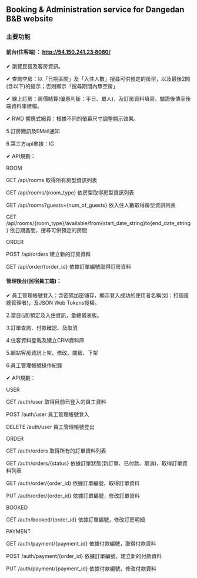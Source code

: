 ## Booking & Administration service for Dangedan B&B website

### 主要功能

#### 前台(住客端)： http://54.150.241.23:8080/

✔ 瀏覽民宿及客房資訊。

✔ 查詢空房：以「日期區間」及「入住人數」搜尋可供預定的房型，以及最後2間(含以下)的提示；否則顯示「搜尋期間內無空房」

✔ 線上訂房：房價結算(優惠判斷：平日、單人)，及訂房資料填寫。驗證後傳至後端資料庫建檔。

✔ RWD 響應式網頁：根據不同的螢幕尺寸調整顯示效果。

5.訂房簡訊及EMail通知

6.第三方api串接：IG

✔ API規劃：

ROOM

GET /api/rooms 取得所有房型資訊列表

GET /api/rooms/{room_type} 依房型取得房型資訊列表

GET /api/rooms?guests={num_of_guests} 依入住人數取得房型資訊列表

GET /api/rooms/{room_type}/available/from{start_date_string}to{end_date_string} 依日期區間，搜尋可供預定的房間

ORDER

POST /api/orders 建立新的訂房資料

GET /api/order/{order_id} 依據訂單編號取得訂房資料


#### 管理後台(民宿員工端)：

✔ 員工管理帳號登入：含密碼加密儲存，顯示登入成功的使用者名稱(如：打個蛋總管理者)，及JSON Web Tokens授權。

2.當日(週)預定及入住資訊，彙總儀表板。

3.訂單查詢、付款確認、及取消

4.住客資料登載及建立CRM資料庫

5.網站客房資訊上架、修改、關房、下架

6.員工管理帳號操作紀錄

✔ API規劃：

USER

GET /auth/user 取得目前已登入的員工資料

POST /auth/user 員工管理帳號登入

DELETE /auth/user 員工管理帳號登出

ORDER

GET /auth/orders 取得所有的訂單資料列表

GET /auth/orders/{status} 依據訂單狀態(新訂單、已付款、取消)，取得訂單資料列表

GET /auth/order/{order_id} 依據訂單編號，取得訂單資料

PUT /auth/order/{order_id} 依據訂單編號，修改訂單資料

BOOKED

GET /auth/booked/{order_id} 依據訂單編號，修改訂房明細

PAYMENT

GET /auth/payment/{payment_id} 依據付款編號，取得付款資料

POST /auth/payment/{order_id} 依據訂單編號，建立新的付款資料

PUT /auth/payment/{payment_id} 依據付款編號，修改付款資料
